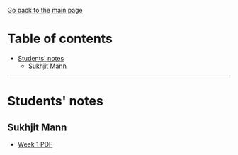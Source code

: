 [Go back to the main page](https://github.com/world-class/REPL)

# Table of contents
<!-- vim-markdown-toc GFM -->

* [Students' notes](#students-notes)
    * [Sukhjit Mann](#sukhjit-mann)

<!-- vim-markdown-toc -->

---

# Students' notes
## Sukhjit Mann
- [Week 1 PDF](./students_notes/sukhjit_mann/Intro_to_Prog1_Week-1_Intro_to_p5.pdf)
